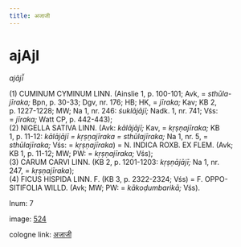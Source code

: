 ```yaml
---
title: अजाजी
---
```


# ajAjI

<i>ajājī̆</i>  <div n="P" />(1) <bot>CUMINUM CYMINUM LINN.</bot> (Ainslie 1, p. 100-101; Avk, = <i>sthūla-</i> <div n="lb" /><i>jīraka;</i> Bpn, p. 30-33; Dgv, nr. 176; HB; HK, = <i>jīraka;</i> Kav; KB 2, <div n="lb" />p. 1227-1228; MW; Na 1, nr. 246: <i>śuklājājī;</i> Nadk. 1, nr. 741; Vśs: <div n="lb" />= <i>jīraka;</i> Watt CP, p. 442-443); <div n="P" />(2) <bot>NIGELLA SATIVA LINN.</bot> (Avk: <i>kālājājī;</i> Kav, = <i>kṛṣṇajīraka;</i> KB <div n="lb" />1, p. 11-12: <i>kālājājī = kṛṣṇajīraka = sthūlajīraka;</i> Na 1, nr. 5, = <div n="lb" /><i>sthūlajīraka;</i> Vśs: = <i>kṛṣṇajīraka</i>) = <bot>N. INDICA ROXB. EX FLEM.</bot> (Avk; <div n="lb" />KB 1, p. 11-12; MW; PW: = <i>kṛṣṇajīraka;</i> Vśs); <div n="P" />(3) <bot>CARUM CARVI LINN.</bot> (KB 2, p. 1201-1203: <i>kṛṣṇājājī;</i> Na 1, nr. <div n="lb" />247, = <i>kṛṣṇajīraka</i>); <div n="P" />(4) <bot>FICUS HISPIDA LINN. F.</bot> (KB 3, p. 2322-2324; Vśs) = <bot>F. OPPO- <div n="lb" />SITIFOLIA WILLD.</bot> (Avk; MW; PW: = <i>kākoḍumbarikā;</i> Vśs).

lnum: 7

image: [524](https://www.sanskrit-lexicon.uni-koeln.de/scans/csl-apidev/servepdf.php?dict=snp&page=524)

cologne link: [अजाजी](https://sanskrit-lexicon.uni-koeln.de/scans/csl-apidev/getword.php?dict=snp&key=अजाजी)

